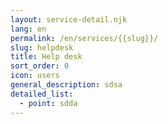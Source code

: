 ```yaml
---
layout: service-detail.njk
lang: en
permalink: /en/services/{{slug}}/
slug: helpdesk
title: Help desk
sort_order: 0
icon: users
general_description: sdsa
detailed_list:
  - point: sdda
---
```

